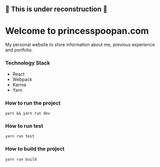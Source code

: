 ## :construction: This is under reconstruction :construction:

# Welcome to princesspoopan.com

  My personal website to store information about me, previous experience and portfolio.


### Technology Stack
* React
* Webpack
* Karma
* Yarn

### How to run the project
`yarn && yarn run dev`

### How to run test
`yarn run test`

### How to build the project
`yarn run build`


